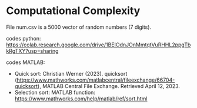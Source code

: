 # Computational Complexity
File num.csv is a 5000 vector of random numbers (7 digits).

codes python: https://colab.research.google.com/drive/1BEIOdnJOnMmtqtVuRHHL2ppgTbkRgTXY?usp=sharing

codes MATLAB:
 * Quick sort: Christian Werner (2023). quicksort (https://www.mathworks.com/matlabcentral/fileexchange/66704-quicksort), MATLAB Central File Exchange. Retrieved April  12, 2023.  
 * Selection sort: MATLAB function: https://www.mathworks.com/help/matlab/ref/sort.html
